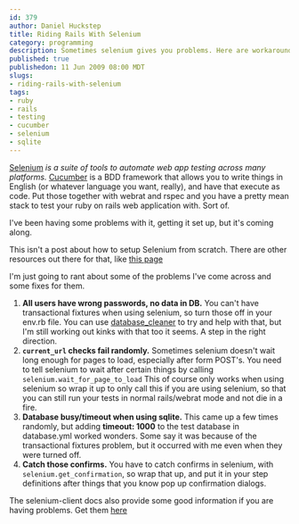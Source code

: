 ```yaml
--- 
id: 379
author: Daniel Huckstep
title: Riding Rails With Selenium
category: programming
description: Sometimes selenium gives you problems. Here are workarounds for some of them.
published: true
publishedon: 11 Jun 2009 08:00 MDT
slugs: 
- riding-rails-with-selenium
tags: 
- ruby
- rails
- testing
- cucumber
- selenium
- sqlite
---
```

[Selenium](http://seleniumhq.org/) *is a suite of tools to automate web
app testing across many platforms.* [Cucumber](http://cukes.info/) is a
BDD framework that allows you to write things in English (or whatever
language you want, really), and have that execute as code. Put those
together with webrat and rspec and you have a pretty mean stack to test
your ruby on rails web application with. Sort of.

I've been having some problems with it, getting it set up, but it's
coming along.

This isn't a post about how to setup Selenium from scratch. There are
other resources out there for that, like [this
page](http://wiki.github.com/aslakhellesoy/cucumber/setting-up-selenium)

I'm just going to rant about some of the problems I've come across and
some fixes for them.

1.  **All users have wrong passwords, no data in DB.** You can't have
    transactional fixtures when using selenium, so turn those off in
    your env.rb file. You can use
    [database_cleaner](https://github.com/bmabey/database_cleaner/tree)
    to try and help with that, but I'm still working out kinks with that
    too it seems. A step in the right direction.
2.  **`current_url` checks fail randomly.** Sometimes selenium doesn't
    wait long enough for pages to load, especially after form POST's.
    You need to tell selenium to wait after certain things by calling
    `selenium.wait_for_page_to_load` This of course only works
    when using selenium so wrap it up to only call this if you are using
    selenium, so that you can still run your tests in normal
    rails/webrat mode and not die in a fire.
3.  **Database busy/timeout when using sqlite.** This came up a few
    times randomly, but adding **timeout: 1000** to the test database in
    database.yml worked wonders. Some say it was because of the
    transactional fixtures problem, but it occurred with me even when
    they were turned off.
4.  **Catch those confirms.** You have to catch confirms in selenium,
    with `selenium.get_confirmation`, so wrap that up, and put it in your
    step definitions after things that you know pop up confirmation
    dialogs.

The selenium-client docs also provide some good information if you are
having problems. Get them [here](http://selenium-client.rubyforge.org/)
